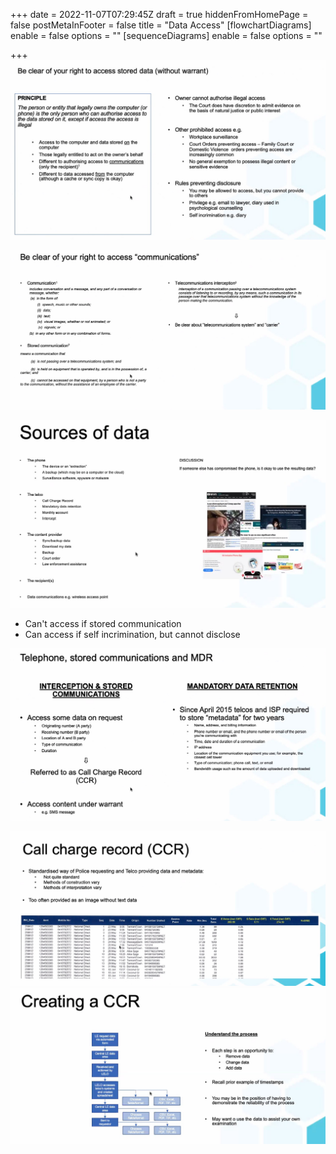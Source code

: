 +++
date = 2022-11-07T07:29:45Z
draft = true
hiddenFromHomePage = false
postMetaInFooter = false
title = "Data Access"
[flowchartDiagrams]
enable = false
options = ""
[sequenceDiagrams]
enable = false
options = ""

+++
![](/uploads/snipaste_2022-11-07_18-29-58.jpg)

![](/uploads/snipaste_2022-11-07_18-35-10.jpg)

![](/uploads/snipaste_2022-11-07_18-36-47.jpg)

* Can't access if stored communication
* Can access if self incrimination, but cannot disclose

![](/uploads/snipaste_2022-11-07_18-43-39.jpg)

![](/uploads/snipaste_2022-11-07_18-44-21.jpg)  
![](/uploads/snipaste_2022-11-07_18-46-52.jpg)